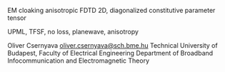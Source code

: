 EM cloaking anisotropic FDTD 2D, diagonalized constitutive parameter tensor

UPML, TFSF, no loss, planewave, anisotropy

Oliver Csernyava 
oliver.csernyava@sch.bme.hu
Technical University of Budapest, Faculty of Electrical Engineering
Department of Broadband Infocommunication and Electromagnetic Theory
